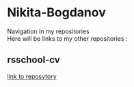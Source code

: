 # Nikita-Bogdanov
Navigation in my repositories</br>
Here will be links to my other repositories :
## rsschool-cv
[link to reposytory](https://github.com/N1kaSqq/rsschool-cv)
